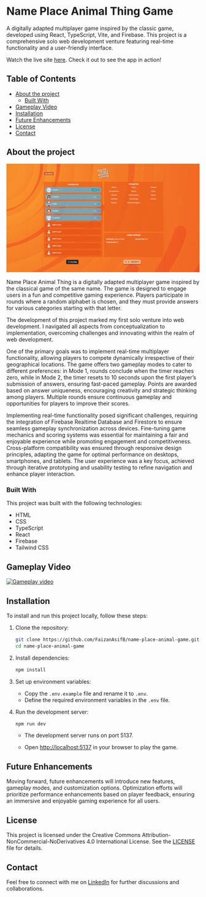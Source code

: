 # Name Place Animal Thing Game <!-- omit in toc -->

A digitally adapted multiplayer game inspired by the classic game, developed using React, TypeScript, Vite, and Firebase. This project is a comprehensive solo web development venture featuring real-time functionality and a user-friendly interface.

Watch the live site [here](https://geega-game.netlify.app/). Check it out to see the app in action!

## Table of Contents <!-- omit in toc -->

- [About the project](#about-the-project)
  - [Built With](#built-with)
- [Gameplay Video](#gameplay-video)
- [Installation](#installation)
- [Future Enhancements](#future-enhancements)
- [License](#license)
- [Contact](#contact)

## About the project

![Game Preview](https://github.com/FaizanAsifB/Portfolio/blob/main/src/content/projects/project-images/name-place-wide.jpg?raw=true)

Name Place Animal Thing is a digitally adapted multiplayer game inspired by the classical game of the same name. The game is designed to engage users in a fun and competitive gaming experience. Players participate in rounds where a random alphabet is chosen, and they must provide answers for various categories starting with that letter.

The development of this project marked my first solo venture into web development. I navigated all aspects from conceptualization to implementation, overcoming challenges and innovating within the realm of web development.

One of the primary goals was to implement real-time multiplayer functionality, allowing players to compete dynamically irrespective of their geographical locations. The game offers two gameplay modes to cater to different preferences: in Mode 1, rounds conclude when the timer reaches zero, while in Mode 2, the timer resets to 10 seconds upon the first player’s submission of answers, ensuring fast-paced gameplay. Points are awarded based on answer uniqueness, encouraging creativity and strategic thinking among players. Multiple rounds ensure continuous gameplay and opportunities for players to improve their scores.

Implementing real-time functionality posed significant challenges, requiring the integration of Firebase Realtime Database and Firestore to ensure seamless gameplay synchronization across devices. Fine-tuning game mechanics and scoring systems was essential for maintaining a fair and enjoyable experience while promoting engagement and competitiveness. Cross-platform compatibility was ensured through responsive design principles, adapting the game for optimal performance on desktops, smartphones, and tablets. The user experience was a key focus, achieved through iterative prototyping and usability testing to refine navigation and enhance player interaction.

### Built With

This project was built with the following technologies:

- HTML
- CSS
- TypeScript
- React
- Firebase
- Tailwind CSS

## Gameplay Video

[![Gameplay video](https://img.youtube.com/vi/wouT7cCO4CE/hqdefault.jpg)](https://www.youtube.com/watch?v=wouT7cCO4CE)

## Installation

To install and run this project locally, follow these steps:

1. Clone the repository:

   ```bash
   git clone https://github.com/FaizanAsifB/name-place-animal-game.git
   cd name-place-animal-game
   ```

2. Install dependencies:

   ```bash
   npm install
   ```

3. Set up environment variables:

   - Copy the `.env.example` file and rename it to `.env`.
   - Define the required environment variables in the `.env` file.

4. Run the development server:

   ```bash
   npm run dev
   ```

   - The development server runs on port 5137.

   - Open [http://localhost:5137](http://localhost:5137) in your browser to play the game.

## Future Enhancements

Moving forward, future enhancements will introduce new features, gameplay modes, and customization options. Optimization efforts will prioritize performance enhancements based on player feedback, ensuring an immersive and enjoyable gaming experience for all users.

## License

This project is licensed under the Creative Commons Attribution-NonCommercial-NoDerivatives 4.0 International License. See the [LICENSE](LICENSE) file for details.

## Contact

Feel free to connect with me on [LinkedIn](https://linkedin.com/in/faizan-asif-butt) for further discussions and collaborations.
